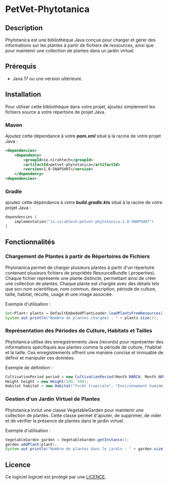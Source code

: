 # **PetVet-Phytotanica**

## **Description**

Phytotanica est une bibliothèque Java conçue pour charger et gérer des informations sur les plantes à partir de fichiers de ressources, ainsi que pour maintenir une collection de plantes dans un jardin virtuel.

## **Prérequis**
- Java 17 ou une version ultérieure.

## **Installation**

Pour utiliser cette bibliothèque dans votre projet, ajoutez simplement les fichiers source à votre répertoire de projet Java. 

### **Maven**

Ajoutez cette dépendance à votre ***pom.xml*** situé à la racine de votre projet Java :

```xml
<dependencies>
    <dependency>
        <groupId>io.nirahtech</groupId>
        <artifactId>petvet-phytotanica</artifactId>
        <version>1.0-SNAPSHOT</version>
    </dependency>
<dependencies>
```

### **Gradle**
ajoutez cette dépendance à votre ***build.gradle.kts*** situé à la racine de votre projet Java :

```kotlin
dependencies {
    implementation("io.nirahtech:petvet-phytotanica:1.0-SNAPSHOT")
}
```

## **Fonctionnalités**

### Chargement de Plantes à partir de Répertoires de Fichiers

Phytotanica permet de charger plusieurs plantes à partir d'un répertoire contenant plusieurs fichiers de propriétés ResourceBundle (.properties). Chaque fichier représente une plante distincte, permettant ainsi de créer une collection de plantes. Chaque plante est chargée avec des détails tels que son nom scientifique, nom commun, description, période de culture, taille, habitat, récolte, usage et une image associée.

Exemple d'utilisation :

```java
Set<Plant> plants = DefaultEmbededPlantLoader.loadPlantsFromResources();
System.out.println("Nombre de plantes chargées : " + plants.size());
```

### Représentation des Périodes de Culture, Habitats et Tailles

Phytotanica utilise des enregistrements Java (records) pour représenter des informations spécifiques aux plantes comme la période de culture, l'habitat et la taille. Ces enregistrements offrent une manière concise et immuable de définir et manipuler ces données.

Exemple de définition :

```java
CultivationPeriod period = new CultivationPeriod(Month.MARCH, Month.NOVEMBER);
Height height = new Height(100, 500);
Habitat habitat = new Habitat("Forêt tropicale", "Environnement humide et chaud");
```

### Gestion d'un Jardin Virtuel de Plantes

Phytotanica inclut une classe VegetableGarden pour maintenir une collection de plantes. Cette classe permet d'ajouter, de supprimer, de vider et de vérifier la présence de plantes dans le jardin virtuel.

Exemple d'utilisation :

```java
VegetableGarden garden = VegetableGarden.getInstance();
garden.addPlant(plant);
System.out.println("Nombre de plantes dans le jardin : " + garden.size());
```

## **Licence**

Ce logiciel logiciel est protégé par une [LICENCE](./LICENSE).